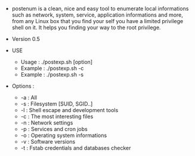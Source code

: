 * postenum is a clean, nice and easy tool to enumerate local informations such as network, system, service, application informations and more, from any Linux box that you find your self you have a limited privilege shell on it. It helps you finding your way to the root privilege. 


* Version 0.5



* USE
   * Usage  : ./postexp.sh [option]
   * Example  : ./postexp.sh -c
   * Example  : ./postexp.sh -s
        
* Options :
   * -a : All
   * -s : Filesystem [SUID, SGID..]
   * -l : Shell escape and development tools
   * -c : The most interesting files
   * -n : Network settings
   * -p : Services and cron jobs
   * -o : Operating system informations
   * -v : Software versions
   * -t : Fstab credentials and databases checker
